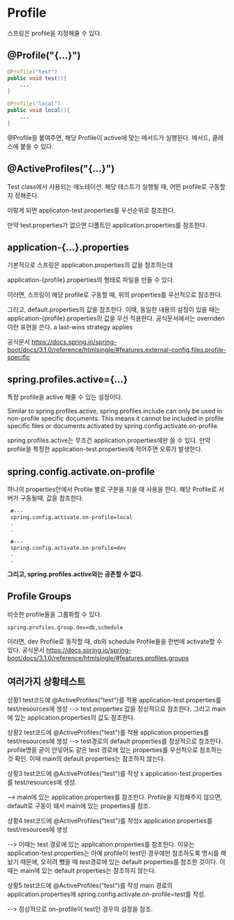 # Profile 

스프링은 profile을 지정해줄 수 있다. 

## @Profile("{...}")
~~~java
@Profile("test")
public void test(){
    ...
}

@Profile("local")
public void local(){
    ...
}
~~~
@Profile을 붙여주면, 해당 Profile이 active에 맞는 메서드가 실행된다.
메서드, 클래스에 붙을 수 있다.

## @ActiveProfiles("{...}")
Test class에서 사용되는 애노테이션.
해당 테스트가 실행될 때, 어떤 profile로 구동할지 정해준다. 

이렇게 되면 applicaton-test.properties를 우선순위로 참조한다. 

만약 test.properties가 없으면 디폴트인 application.properties를 참조한다.

## application-{...}.properties

기본적으로 스프링은 application.properties의 값을 참조하는데 

application-{profile}.properties의 형태로 파일을 만들 수 있다. 

이러면, 스프링이 해당 profile로 구동할 때, 위의 properties를 우선적으로 참조한다. 

그리고, default.properties의 값을 참조한다. 이때, 동일한 내용의 설정이 있을 때는 application-{profile}.properties의 값을 우선 적용한다. 공식문서에서는 overriden이란 표현을 쓴다. a last-wins strategy applies

공식문서
https://docs.spring.io/spring-boot/docs/3.1.0/reference/htmlsingle/#features.external-config.files.profile-specific

## spring.profiles.active={...}
특정 profile을 active 해줄 수 있는 설정이다. 

Similar to spring.profiles.active, spring.profiles.include can only be used in non-profile specific documents. This means it cannot be included in profile specific files or documents activated by spring.config.activate.on-profile.

spring.profiles.active는 무조건 application.properties에만 쓸 수 있다. 만약 profile을 특정한 application-test.properties에 적어주면 오류가 발생한다.

## spring.config.activate.on-profile
하나의 properties안에서 Profile 별로 구분을 지을 때 사용을 한다. 해당 Profile로 서버가 구동될때, 값을 참조한다.

~~~properties
 #---
 spring.config.activate.on-profile=local
 .
 .

 #---
 spring.config.activate.on-profile=dev
 .
 .
~~~

**그리고, spring.profiles.active와는 공존할 수 없다.**

## Profile Groups
비슷한 profile들을 그룹화할 수 있다. 
~~~properties
spring.profiles.group.dev=db,schedule
~~~
이러면, dev Profile로 동작할 때, db와 schedule Profile들을 한번에 activate할 수 있다. 
공식문서
https://docs.spring.io/spring-boot/docs/3.1.0/reference/htmlsingle/#features.profiles.groups

## 여러가지 상황테스트
상황1
test코드에 @ActiveProfiles("test")를 적용
application-test.properties를 test/resources에 생성
-->  test.properties 값을 정상적으로 참조한다. 그리고 main에 있는 application.properties의 값도 참조한다. 

상황2
test코드에 @ActiveProfiles("test")를 적용
application.properties를 test/resources에 생성
--> test경로의 default properties를 정상적으로 참조한다. 
profile명을 굳이 안넣어도 같은 test 경로에 있는 properties를 우선적으로 참조하는 것 확인.
이때 main의 default properties는 참조하지 않는다. 

상황3
test코드에 @ActiveProfiles("test")를 작성 x
application-test.properties를 test/resources에 생성.

--> main에 있는 application.properties를 참조한다. 
Profile을 지정해주지 않으면, default로 구동이 돼서 main에 있는 properties를 참조. 

상황4
test코드에 @ActiveProfiles("test")를 작성x
application.properties를 test/resources에 생성

--> 이때는 test 경로에 있는 application.properties를 참조한다. 
이유는 application-test.properties는 아예 profile이 test인 경우에만 참조하도록 명시를 해놨기 때문에, 오히려 뺐을 때 test경로에 있는 default properties를 참조한 것이다. 
이때는 main에 있는 default properties는 참조하지 않는다.

상황5 
test코드에 @ActiveProfiles("test")를 작성
main 경로의 application.properties에 spring.config.activate.on-profile=test를 작성.

--> 정상적으로 on-profile이 test인 경우의 설정을 참조.
